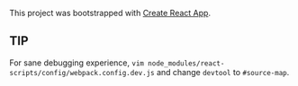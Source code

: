 This project was bootstrapped with [Create React App](https://github.com/facebookincubator/create-react-app).

## TIP
For sane debugging experience, `vim node_modules/react-scripts/config/webpack.config.dev.js` and change `devtool` to `#source-map`.

